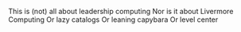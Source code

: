 This is (not) all about leadership computing
Nor is it about Livermore Computing
Or lazy catalogs
Or leaning capybara
Or level center

